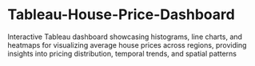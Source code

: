 # Tableau-House-Price-Dashboard
Interactive Tableau dashboard showcasing histograms, line charts, and heatmaps for visualizing average house prices across regions, providing insights into pricing distribution, temporal trends, and spatial patterns
